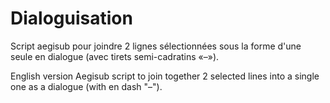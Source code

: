 # Dialoguisation
Script aegisub pour joindre 2 lignes sélectionnées sous la forme d'une seule en dialogue (avec tirets semi-cadratins «–»).

English version
Aegisub script to join together 2 selected lines into a single one as a dialogue (with en dash "–").
